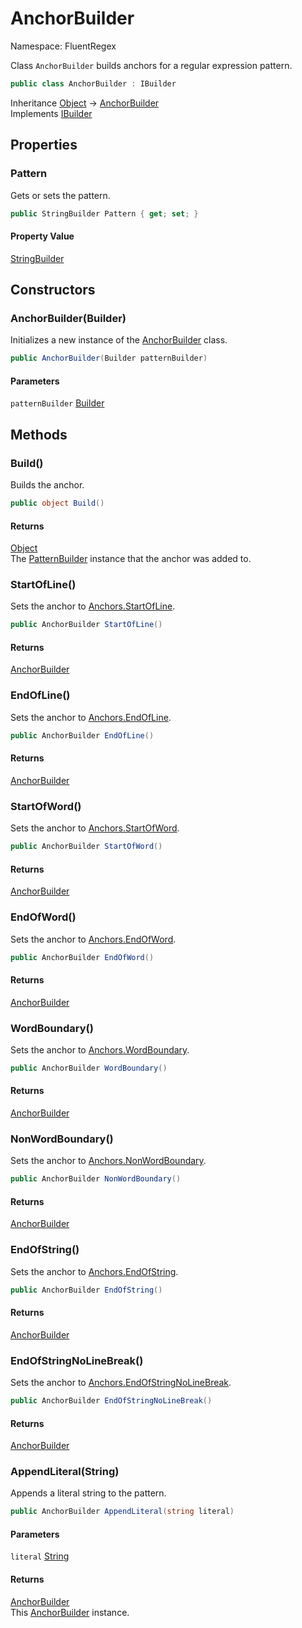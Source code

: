 # AnchorBuilder

Namespace: FluentRegex

Class `AnchorBuilder` builds anchors for a regular expression pattern.

```csharp
public class AnchorBuilder : IBuilder
```

Inheritance [Object](https://docs.microsoft.com/en-us/dotnet/api/system.object) → [AnchorBuilder](./fluentregex.anchorbuilder.md)<br>
Implements [IBuilder](./fluentregex.ibuilder.md)

## Properties

### **Pattern**

Gets or sets the pattern.

```csharp
public StringBuilder Pattern { get; set; }
```

#### Property Value

[StringBuilder](https://docs.microsoft.com/en-us/dotnet/api/system.text.stringbuilder)<br>

## Constructors

### **AnchorBuilder(Builder)**

Initializes a new instance of the [AnchorBuilder](./fluentregex.anchorbuilder.md) class.

```csharp
public AnchorBuilder(Builder patternBuilder)
```

#### Parameters

`patternBuilder` [Builder](./fluentregex.builder.md)<br>

## Methods

### **Build()**

Builds the anchor.

```csharp
public object Build()
```

#### Returns

[Object](https://docs.microsoft.com/en-us/dotnet/api/system.object)<br>
The [PatternBuilder](./fluentregex.patternbuilder.md) instance that the anchor was added to.

### **StartOfLine()**

Sets the anchor to [Anchors.StartOfLine](./fluentregex.anchors.md#startofline).

```csharp
public AnchorBuilder StartOfLine()
```

#### Returns

[AnchorBuilder](./fluentregex.anchorbuilder.md)<br>

### **EndOfLine()**

Sets the anchor to [Anchors.EndOfLine](./fluentregex.anchors.md#endofline).

```csharp
public AnchorBuilder EndOfLine()
```

#### Returns

[AnchorBuilder](./fluentregex.anchorbuilder.md)<br>

### **StartOfWord()**

Sets the anchor to [Anchors.StartOfWord](./fluentregex.anchors.md#startofword).

```csharp
public AnchorBuilder StartOfWord()
```

#### Returns

[AnchorBuilder](./fluentregex.anchorbuilder.md)<br>

### **EndOfWord()**

Sets the anchor to [Anchors.EndOfWord](./fluentregex.anchors.md#endofword).

```csharp
public AnchorBuilder EndOfWord()
```

#### Returns

[AnchorBuilder](./fluentregex.anchorbuilder.md)<br>

### **WordBoundary()**

Sets the anchor to [Anchors.WordBoundary](./fluentregex.anchors.md#wordboundary).

```csharp
public AnchorBuilder WordBoundary()
```

#### Returns

[AnchorBuilder](./fluentregex.anchorbuilder.md)<br>

### **NonWordBoundary()**

Sets the anchor to [Anchors.NonWordBoundary](./fluentregex.anchors.md#nonwordboundary).

```csharp
public AnchorBuilder NonWordBoundary()
```

#### Returns

[AnchorBuilder](./fluentregex.anchorbuilder.md)<br>

### **EndOfString()**

Sets the anchor to [Anchors.EndOfString](./fluentregex.anchors.md#endofstring).

```csharp
public AnchorBuilder EndOfString()
```

#### Returns

[AnchorBuilder](./fluentregex.anchorbuilder.md)<br>

### **EndOfStringNoLineBreak()**

Sets the anchor to [Anchors.EndOfStringNoLineBreak](./fluentregex.anchors.md#endofstringnolinebreak).

```csharp
public AnchorBuilder EndOfStringNoLineBreak()
```

#### Returns

[AnchorBuilder](./fluentregex.anchorbuilder.md)<br>

### **AppendLiteral(String)**

Appends a literal string to the pattern.

```csharp
public AnchorBuilder AppendLiteral(string literal)
```

#### Parameters

`literal` [String](https://docs.microsoft.com/en-us/dotnet/api/system.string)<br>

#### Returns

[AnchorBuilder](./fluentregex.anchorbuilder.md)<br>
This [AnchorBuilder](./fluentregex.anchorbuilder.md) instance.
